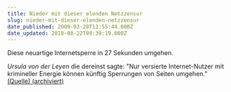 ```yaml
---
title: Nieder mit dieser elenden Netzzensur
slug: nieder-mit-dieser-elenden-netzzensur
date_published: 2009-03-28T11:55:44.000Z
date_updated: 2018-08-22T09:39:19.000Z
---
```


Diese neuartige Internetsperre in 27 Sekunden umgehen.

*Ursula von der Leyen* die dereinst sagte: "Nur versierte Internet-Nutzer mit krimineller Energie können künftig Sperrungen von Seiten umgehen." [(Quelle) (archiviert)](http://web.archive.org/web/20090328103128/http://www.netzeitung.de:80/politik/deutschland/1307797.html)
